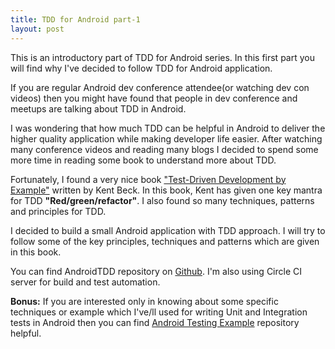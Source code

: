 ```yaml
---
title: TDD for Android part-1
layout: post
---
```


This is an introductory part of TDD for Android series. In this first part you will find why I've decided to follow TDD for Android application.

If you are regular Android dev conference attendee(or watching dev con videos) then you might have found that people in dev conference and meetups are talking about TDD in Android.

I was wondering that how much TDD can be helpful in Android to deliver the higher quality application while making developer life easier. After watching many conference videos and reading many blogs I decided to spend some more time in reading some book to understand more about TDD.  

Fortunately, I found a very nice book ["Test-Driven Development by Example"](https://www.amazon.com/Test-Driven-Development-Kent-Beck/dp/0321146530) written by Kent Beck. In this book, Kent has given one key mantra for TDD **"Red/green/refactor"**. I also found so many techniques, patterns and principles for TDD. 

I decided to build a small Android application with TDD approach. I will try to follow some of the key principles, techniques and patterns which are given in this book. 

You can find AndroidTDD repository on [Github](https://github.com/vsvankhede/AndroidTDD). I'm also using Circle CI server for build and test automation.

**Bonus:** If you are interested only in knowing about some specific techniques or example which I've/ll used for writing Unit and Integration tests in Android then you can find [Android Testing Example](https://github.com/vsvankhede/AndroidTestingExample) repository helpful.







